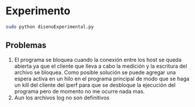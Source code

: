 # Experimento #

```bash
sudo python disenoExperimental.py
```

## Problemas ##

1. El programa se bloquea cuando la conexión entre los host se queda abierta ya que el cliente que lleva a cabo la medición y la escritura del archivo se bloquea. Como posible solución se puede agregar una espera activa en un hilo en el programa principal de modo que se haga un kill del cliente del iperf para que se desbloque la ejecución del programa pero de momento no me ocurre nada mas.
2. Aun los archivos log no son definitivos
